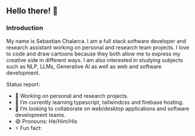 ## Hello there! 👋

### Introduction
My name is Sebastian Chalarca. I am a full stack software developer and research assistant working on personal and research team projects. I love to code and draw cartoons because they both allow me to express my creative side in different ways. I am also interested in studying subjects such as NLP, LLMs, Generative AI as well as web and software development.

Status report: 

- 🔭 Working on personal and research projects.
- 🌱 I’m currently learning typescript, tailwindcss and firebase hosting.
- 👯 I’m looking to collaborate on web/desktop applications and software development teams.
- 😄 Pronouns: He/Him/His
- ⚡ Fun fact: 
